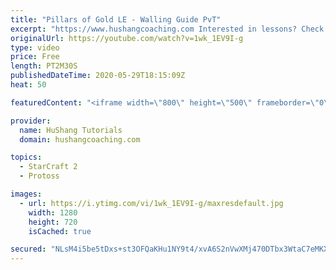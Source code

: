 ```yaml
---
title: "Pillars of Gold LE - Walling Guide PvT"
excerpt: "https://www.hushangcoaching.com Interested in lessons? Check out the website for more information ------------------------------------------------------------------------------------------------------- Want to support HuShang Tutorials directly? Patreon is a website where you can contribute a monthly"
originalUrl: https://youtube.com/watch?v=1wk_1EV9I-g
type: video
price: Free
length: PT2M30S
publishedDateTime: 2020-05-29T18:15:09Z
heat: 50

featuredContent: "<iframe width=\"800\" height=\"500\" frameborder=\"0\" src=\"https://www.youtube.com/embed/1wk_1EV9I-g\" allow=\"accelerometer; autoplay; encrypted-media; gyroscope; picture-in-picture\" allowfullscreen></iframe>"

provider:
  name: HuShang Tutorials
  domain: hushangcoaching.com

topics:
  - StarCraft 2
  - Protoss

images:
  - url: https://i.ytimg.com/vi/1wk_1EV9I-g/maxresdefault.jpg
    width: 1280
    height: 720
    isCached: true

secured: "NLsM4i5be5tDxs+st3OFQaKHu1NY9t4/xvA6S2nVwXMj470DTbx3WtaC7eMKXLM3+7+N9AGSftedMBfIWh94pRK901c2hDpwvkh/QYyFMdJtIMsCCTOVqR/Bh6XiiBgODegjoAMlCpAWwKicpjaF3Lpy9DHR54b/zMiTV2j2fdhimmF2pb9P++PhNezaNgrAP2I8YK17QdaAi+3TExi/GLcGrNfUX8jyb1Pe3dKSiXXOHdBXSRbIk86K6omnt2dzlxYMVJkA2QR9Uprmr15C5V+5y8NB/mAbSABn/4I3Fx15b3rfTJHZeDxmJerLH887PgJKCMN0udhtK5hHe5AMIpoPIwAhj2RiwqYQDaqmCN96I7ISHrrQea0lzmh7WGzQWLD88QQFVt1iM51aXgKulC4DJq18YUzLOkgHFpQxhhM=;DDa/PKfykTsHR3ep44OACw=="
---
```


